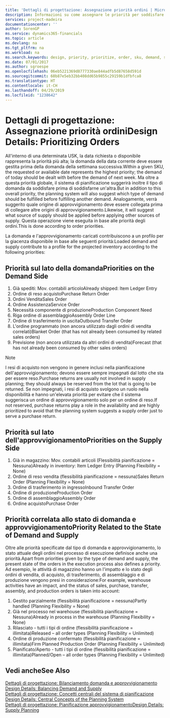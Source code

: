 ```yaml
---
title: 'Dettagli di progettazione: Assegnazione priorità ordini | Microsoft Docs'
description: Informazioni su come assegnare le priorità per soddisfare domanda e approvvigionamento.
services: project-madeira
documentationcenter: ''
author: SorenGP
ms.service: dynamics365-financials
ms.topic: article
ms.devlang: na
ms.tgt_pltfrm: na
ms.workload: na
ms.search.keywords: design, priority, prioritize, order, sku, demand, supply
ms.date: 07/01/2017
ms.author: sgroespe
ms.openlocfilehash: 06eb5221369d8777330ae844adfb5d87658d591d
ms.sourcegitcommit: 60b87e5eb32bb408dd65b9855c29159b1dfbfca8
ms.translationtype: HT
ms.contentlocale: it-CH
ms.lasthandoff: 04/29/2019
ms.locfileid: "1238642"
---
```

# <a name="design-details-prioritizing-orders"></a><span data-ttu-id="91f59-103">Dettagli di progettazione: Assegnazione priorità ordini</span><span class="sxs-lookup"><span data-stu-id="91f59-103">Design Details: Prioritizing Orders</span></span>
<span data-ttu-id="91f59-104">All'interno di una determinata USK, la data richiesta o disponibile rappresenta la priorità più alta; la domanda della data corrente deve essere gestita prima della domanda della settimana successiva.</span><span class="sxs-lookup"><span data-stu-id="91f59-104">Within a given SKU, the requested or available date represents the highest priority; the demand of today should be dealt with before the demand of next week.</span></span> <span data-ttu-id="91f59-105">Ma oltre a questa priorità globale, il sistema di pianificazione suggerirà inoltre il tipo di domanda da soddisfare prima di soddisfarne un'altra.</span><span class="sxs-lookup"><span data-stu-id="91f59-105">But in addition to this overall priority, the planning system will also suggest which type of demand should be fulfilled before fulfilling another demand.</span></span> <span data-ttu-id="91f59-106">Analogamente, verrà suggerito quale origine di approvvigionamento deve essere collegata prima di collegare altre origini di approvvigionamento.</span><span class="sxs-lookup"><span data-stu-id="91f59-106">Likewise, it will suggest what source of supply should be applied before applying other sources of supply.</span></span> <span data-ttu-id="91f59-107">Questa operazione viene eseguita in base alle priorità degli ordini.</span><span class="sxs-lookup"><span data-stu-id="91f59-107">This is done according to order priorities.</span></span>  
  
<span data-ttu-id="91f59-108">La domanda e l'approvvigionamento caricati contribuiscono a un profilo per la giacenza disponibile in base alle seguenti priorità:</span><span class="sxs-lookup"><span data-stu-id="91f59-108">Loaded demand and supply contribute to a profile for the projected inventory according to the following priorities:</span></span>  
  
## <a name="priorities-on-the-demand-side"></a><span data-ttu-id="91f59-109">Priorità sul lato della domanda</span><span class="sxs-lookup"><span data-stu-id="91f59-109">Priorities on the Demand Side</span></span>  
1. <span data-ttu-id="91f59-110">Già spediti: Mov. contabili articolo</span><span class="sxs-lookup"><span data-stu-id="91f59-110">Already shipped: Item Ledger Entry</span></span>  
2. <span data-ttu-id="91f59-111">Ordine di reso acquisto</span><span class="sxs-lookup"><span data-stu-id="91f59-111">Purchase Return Order</span></span>  
3. <span data-ttu-id="91f59-112">Ordini Vendita</span><span class="sxs-lookup"><span data-stu-id="91f59-112">Sales Order</span></span>  
4. <span data-ttu-id="91f59-113">Ordine Assistenza</span><span class="sxs-lookup"><span data-stu-id="91f59-113">Service Order</span></span>  
5. <span data-ttu-id="91f59-114">Necessità componente di produzione</span><span class="sxs-lookup"><span data-stu-id="91f59-114">Production Component Need</span></span>  
6. <span data-ttu-id="91f59-115">Riga ordine di assemblaggio</span><span class="sxs-lookup"><span data-stu-id="91f59-115">Assembly Order Line</span></span>  
7. <span data-ttu-id="91f59-116">Ordine di trasferimento in uscita</span><span class="sxs-lookup"><span data-stu-id="91f59-116">Outbound Transfer Order</span></span>  
8. <span data-ttu-id="91f59-117">L'ordine programmato (non ancora utilizzato dagli ordini di vendita correlati)</span><span class="sxs-lookup"><span data-stu-id="91f59-117">Blanket Order (that has not already been consumed by related sales orders)</span></span>  
9. <span data-ttu-id="91f59-118">Previsione (non ancora utilizzata da altri ordini di vendita)</span><span class="sxs-lookup"><span data-stu-id="91f59-118">Forecast (that has not already been consumed by other sales orders)</span></span>  
  
> [!NOTE]  
>  <span data-ttu-id="91f59-119">I resi di acquisto non vengono in genere inclusi nella pianificazione dell'approvvigionamento; devono essere sempre impegnati dal lotto che sta per essere reso.</span><span class="sxs-lookup"><span data-stu-id="91f59-119">Purchase returns are usually not involved in supply planning; they should always be reserved from the lot that is going to be returned.</span></span> <span data-ttu-id="91f59-120">Se non impegnati, i resi di acquisto svolgono un ruolo nella disponibilità e hanno un'elevata priorità per evitare che il sistema suggerisca un ordine di approvvigionamento solo per un ordine di reso.</span><span class="sxs-lookup"><span data-stu-id="91f59-120">If not reserved, purchase returns play a role in the availability and are highly prioritized to avoid that the planning system suggests a supply order just to serve a purchase return.</span></span>  
  
## <a name="priorities-on-the-supply-side"></a><span data-ttu-id="91f59-121">Priorità sul lato dell'approvvigionamento</span><span class="sxs-lookup"><span data-stu-id="91f59-121">Priorities on the Supply Side</span></span>  
1. <span data-ttu-id="91f59-122">Già in magazzino: Mov. contabili articoli (Flessibilità pianificazione = Nessuna)</span><span class="sxs-lookup"><span data-stu-id="91f59-122">Already in inventory: Item Ledger Entry (Planning Flexibility = None)</span></span>  
2. <span data-ttu-id="91f59-123">Ordine di reso vendita (flessibilità pianificazione = nessuna)</span><span class="sxs-lookup"><span data-stu-id="91f59-123">Sales Return Order (Planning Flexibility = None)</span></span>  
3. <span data-ttu-id="91f59-124">Ordine di trasferimento in ingresso</span><span class="sxs-lookup"><span data-stu-id="91f59-124">Inbound Transfer Order</span></span>  
4. <span data-ttu-id="91f59-125">Ordine di produzione</span><span class="sxs-lookup"><span data-stu-id="91f59-125">Production Order</span></span>  
5. <span data-ttu-id="91f59-126">Ordine di assemblaggio</span><span class="sxs-lookup"><span data-stu-id="91f59-126">Assembly Order</span></span>  
6. <span data-ttu-id="91f59-127">Ordine acquisto</span><span class="sxs-lookup"><span data-stu-id="91f59-127">Purchase Order</span></span>  
  
## <a name="priority-related-to-the-state-of-demand-and-supply"></a><span data-ttu-id="91f59-128">Priorità correlata allo stato di domanda e approvvigionamento</span><span class="sxs-lookup"><span data-stu-id="91f59-128">Priority Related to the State of Demand and Supply</span></span>  
<span data-ttu-id="91f59-129">Oltre alle priorità specificate dal tipo di domanda e approvvigionamento, lo stato attuale degli ordini nel processo di esecuzione definisce anche una priorità.</span><span class="sxs-lookup"><span data-stu-id="91f59-129">Apart from priorities given by the type of demand and supply, the present state of the orders in the execution process also defines a priority.</span></span> <span data-ttu-id="91f59-130">Ad esempio, le attività di magazzino hanno un l'impatto e lo stato degli ordini di vendita, di acquisto, di trasferimento, di assemblaggio e di produzione vengono presi in considerazione:</span><span class="sxs-lookup"><span data-stu-id="91f59-130">For example, warehouse activities have an impact, and the status of sales, purchase, transfer, assembly, and production orders is taken into account:</span></span>  
  
1. <span data-ttu-id="91f59-131">Gestito parzialmente (flessibilità pianificazione = nessuna)</span><span class="sxs-lookup"><span data-stu-id="91f59-131">Partly handled (Planning Flexibility = None)</span></span>  
2. <span data-ttu-id="91f59-132">Già nel processo nel warehouse (flessibilità pianificazione = Nessuna)</span><span class="sxs-lookup"><span data-stu-id="91f59-132">Already in process in the warehouse (Planning Flexibility = None)</span></span>  
3. <span data-ttu-id="91f59-133">Rilasciato - tutti i tipi di ordine (flessibilità pianificazione = illimitata)</span><span class="sxs-lookup"><span data-stu-id="91f59-133">Released – all order types (Planning Flexibility = Unlimited)</span></span>  
4. <span data-ttu-id="91f59-134">Ordine di produzione confermato (flessibilità pianificazione = illimitata)</span><span class="sxs-lookup"><span data-stu-id="91f59-134">Firm Planned Production Order (Planning Flexibility = Unlimited)</span></span>  
5. <span data-ttu-id="91f59-135">Pianificato/Aperto - tutti i tipi di ordine (flessibilità pianificazione = illimitata)</span><span class="sxs-lookup"><span data-stu-id="91f59-135">Planned/Open – all order types (Planning Flexibility = Unlimited)</span></span>  
  
## <a name="see-also"></a><span data-ttu-id="91f59-136">Vedi anche</span><span class="sxs-lookup"><span data-stu-id="91f59-136">See Also</span></span>  
<span data-ttu-id="91f59-137">[Dettagli di progettazione: Bilanciamento domanda e approvvigionamento](design-details-balancing-demand-and-supply.md) </span><span class="sxs-lookup"><span data-stu-id="91f59-137">[Design Details: Balancing Demand and Supply](design-details-balancing-demand-and-supply.md) </span></span>  
<span data-ttu-id="91f59-138">[Dettagli di progettazione: Concetti centrali del sistema di pianificazione](design-details-central-concepts-of-the-planning-system.md) </span><span class="sxs-lookup"><span data-stu-id="91f59-138">[Design Details: Central Concepts of the Planning System](design-details-central-concepts-of-the-planning-system.md) </span></span>  
[<span data-ttu-id="91f59-139">Dettagli di progettazione: Pianificazione approvvigionamento</span><span class="sxs-lookup"><span data-stu-id="91f59-139">Design Details: Supply Planning</span></span>](design-details-supply-planning.md)
